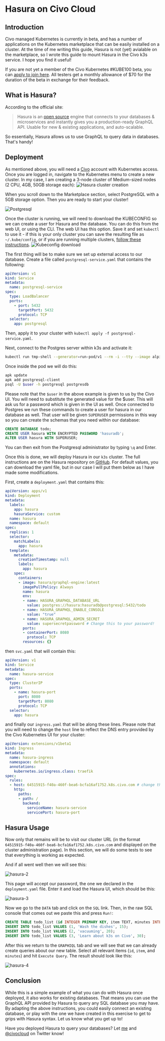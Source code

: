 # Hasura on Civo Cloud

## Introduction

Civo managed Kubernetes is currently in beta, and has a number of applications on the Kubernetes marketplace that can be easily installed on a cluster. At the time of me writing this guide, Hasura is not (yet) avialable on the marketplace, so I wrote this guide to mount Hasura in the Civo k3s service. I hope you find it useful!

If you are not yet a member of the Civo Kubernetes #KUBE100 beta, you can [apply to join here](https://www.civo.com/kube100). All testers get a monthly allowance of $70 for the duration of the beta in exchange for their feedback.

## What is Hasura?

According to the official site:

> Hasura is an [open source](https://github.com/hasura/graphql-engine) engine that connects to your databases & microservices and instantly gives you a production-ready GraphQL API. Usable for new & existing applications, and auto-scalable.

So essentially, Hasura allows us to use GraphQL to query data in databases. That's handy!

## Deployment

As mentioned above, you will need a [Civo](https://www.civo.com) account with Kubernetes access. Once you are logged in, navigate to the Kubernetes menu to create a new cluster. In my case, I am creating a 3-node cluster of Medium-sized nodes (2 CPU, 4GB, 50GB storage each):
![Hasura cluster creation](hasura1.png)

When you scroll down to the Marketplace section, select PostgreSQL with a 5GB storage option. Then you are ready to start your cluster!

![Postgresql](https://drive.google.com/uc?id=1_hmQ-PWQ26mF3DbZ6GJsnfPZWloiu9hb)

Once the cluster is running, we will need to download the KUBECONFIG so we can create a user for Hasura and the database. You can do this from the web UI, or using the CLI. The web UI has this option. Save it and set `kubectl` to use it - if this is your only cluster you can save the resulting file as `~/.kube/config`, or if you are running multiple clusters, [follow these instructions](https://kubernetes.io/docs/tasks/access-application-cluster/configure-access-multiple-clusters/).
![Kubeconfig download](hasura-kubeconfig-dl.png)

The first thing will be to make sure we set up external access to our database. Create a file called `postgresql-service.yaml` that contains the following:

```yaml
apiVersion: v1
kind: Service
metadata:
  name: postgresql-service
spec:
  type: LoadBalancer
  ports:
    - port: 5432
      targetPort: 5432
      protocol: TCP
  selector:
    app: postgresql
```

Then, apply it to your cluster with `kubectl apply -f postgresql-service.yaml`.

Next, connect to the Postgres server within k3s and activate it:

````bash
kubectl run tmp-shell --generator=run-pod/v1 --rm -i --tty --image alpine -- /bin/sh
````

Once inside the pod we will do this:

```bash
apk update
apk add postgresql-client
psql -U $user -h postgresql postgresdb
```

Please note that the `$user` in the above example is given to us by the Civo UI. You will need to substitute the generated value for the $user. This will ask us for a password which is given in the UI as well. Once connected to Postgres we run these commands to create a user for hasura in our database as well. That user will be given `SUPERUSER` permissions in this way so you can create the schemas that you need within our database:

```sql
CREATE DATABASE todo;
CREATE USER hasura WITH ENCRYPTED PASSWORD 'hasuradb';
ALTER USER hasura WITH SUPERUSER;
```

You can then exit from the Postgresql administrator by typing `\q` and Enter.

Once this is done, we will deploy Hasura in our `k3s` cluster. The full instructions are on the Hasura repository on [GitHub](https://github.com/hasura/graphql-engine/tree/master/install-manifests/kubernetes). For default values, you can download the yaml file, but in our case I will put them below as I have made some modifications.

First, create a `deployment.yaml` that contains this:

```yaml
apiVersion: apps/v1
kind: Deployment
metadata:
  labels:
    app: hasura
    hasuraService: custom
  name: hasura
  namespace: default
spec:
  replicas: 1
  selector:
    matchLabels:
      app: hasura
  template:
    metadata:
      creationTimestamp: null
      labels:
        app: hasura
    spec:
      containers:
      - image: hasura/graphql-engine:latest
        imagePullPolicy: Always
        name: hasura
        env:
        - name: HASURA_GRAPHQL_DATABASE_URL
          value: postgres://hasura:hasuradb@postgresql:5432/todo
        - name: HASURA_GRAPHQL_ENABLE_CONSOLE
          value: "true"
        - name: HASURA_GRAPHQL_ADMIN_SECRET
          value: supersecretpassword # Change this to your password!
        ports:
        - containerPort: 8080
          protocol: TCP
        resources: {}
```

then `svc.yaml` that will contain this:

```yaml
apiVersion: v1
kind: Service
metadata:
  name: hasura-service
spec:
  type: ClusterIP
  ports:
    - name: hasura-port
      port: 8080
      targetPort: 8080
      protocol: TCP
  selector:
    app: hasura
```

and finally our `ingress.yaml` that will be along these lines. Please note that you will need to change the `host` line to reflect the DNS entry provided by the Civo Kubernetes UI for your cluster:

```yaml
apiVersion: extensions/v1beta1
kind: Ingress
metadata:
  name: hasura-ingress
  namespace: default
  annotations:
    kubernetes.io/ingress.class: traefik
spec:
  rules:
  - host: 64515915-f40a-460f-bea6-bcfa16af1752.k8s.civo.com # change this!
    http:
      paths:
      - path: /
        backend:
          serviceName: hasura-service
          servicePort: hasura-port
```

## Hasura Usage

Now only that remains will be to visit our cluster URL (in the format `64515915-f40a-460f-bea6-bcfa16af1752.k8s.civo.com` and displayed on the cluster administration page). In this section, we will do some tests to see that everything is working as expected.

And if all went well then we will see this:

![hasura-2](https://drive.google.com/uc?id=1wSbUZUl1F7Jm5IV6-VdbjRI2bkJxbSAZ)

This page will accept our password, the one we declared in the `deployment.yaml` file. Enter it and load the Hasura UI, which should be this:

![hasura-3](https://drive.google.com/uc?id=1Z0Tztepc8gD1Y3sFiIpCDPMQjjBLK0ip)

Now we go to the `DATA` tab and click on the `SQL` link. Then, in the raw SQL console that comes out we paste this and press `Run!`:

```sql
CREATE TABLE todo_list (id INTEGER PRIMARY KEY, item TEXT, minutes INTEGER);
INSERT INTO todo_list VALUES (1, 'Wash the dishes', 15);
INSERT INTO todo_list VALUES (2, 'vacuuming', 20);
INSERT INTO todo_list VALUES (3, 'Learn about k3s on Civo', 30);
```

After this we return to the `GRAPHIQL` tab and we will see that we can already create queries about our new table. Select all relevant items (`id`, `item`, and `minutes`) and hit `Execute Query`. The result should look like this:

![hasura-4](https://drive.google.com/uc?id=1HhnI2Pg7yWax-1iokNiCel3b0DLjVO0t)

## Conclusion

While this is a simple example of what you can do with Hasura once deployed, it also works for existing databases. That means you can use the GraphQL API provided by Hasura to query any SQL database you may have. By adapting the above instructions, you could easily connect an existing database, or play with the one we have created in this exercise to get to grips with Hasura syntax. Let us know what you get up to!

Have you deployed Hasura to query your databases? Let [me](https://www.twitter.com/alejandrojnm) and [@civocloud](https://www.twitter.com/civocloud) on Twitter know!